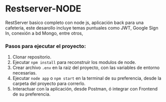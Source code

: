 # Restserver-NODE
RestServer basico completo con node js, aplicación back para una cafeteria, este desarollo incluye temas puntuales como JWT, Google Sign In, conexión a bd Mongo, entre otros,

### Pasos para ejecutar el proyecto:

1. Clonar repositorio.
2. Ejecutar ```npm install``` para reconstruir los modulos de node.
3. Crear archivo ```.env``` en la raiz del proyecto, con las variables de entorno necesarias.
4. Ejecutar ```node app``` o ```npm start```  en la terminal de su preferencia, desde la carpeta del proyecto para correrlo.
6. Interactuar con la aplicación, desde Postman, ó integrar con Frontend de su preferencia.

